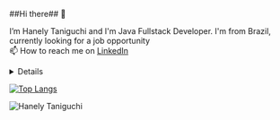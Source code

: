 ##Hi there## 👋

  I’m Hanely Taniguchi and I'm Java Fullstack Developer. I'm from Brazil, currently looking for a job opportunity <br>
  📫 How to reach me on [LinkedIn](https://www.linkedin.com/in/hanely-taniguchi/)
  
   <details><sumary><b> Things to know about me! </b> <i>(click to expand!)</i></sumary>
    
- 👀 I’m interested in full stack
- 🌱 I’m currently learning Java, Javascript, HTML5, CSS3, Bootstrap, Angular
  
</details>

[![Top Langs](https://github-readme-stats.vercel.app/api/top-langs/?username=anuraghazra&layout=compact)](https://github.com/anuraghazra/github-readme-stats)

  
![Hanely Taniguchi](https://github-readme-stats.vercel.app/api?username=anuraghazra&show_icons=true&theme=radical)

 

<!---
Honey-lee429/Honey-lee429 is a ✨ special ✨ repository because its `README.md` (this file) appears on your GitHub profile.
You can click the Preview link to take a look at your changes.
--->
